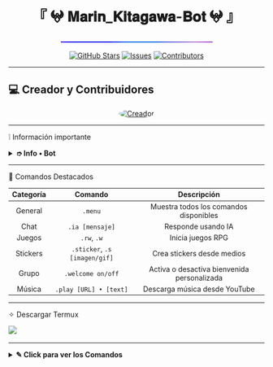 <h1 align="center">『 𖤍 𝐌𝐚𝐫𝐢𝐧_𝐊𝐢𝐭𝐚𝐠𝐚𝐰𝐚-𝐁𝐨𝐭 𖤍 』</h1>  
<p align="center">  
<img src="https://github.com/BrayanOFC/Lines-Neon-MB/raw/main/assets/logo-neon.gif" alt="logo" />  
</p>  

<p align="center">  
<a href="https://github.com/Yasu-jc/Marin_Kitagawa-Bot"><img src="https://img.shields.io/github/stars/Yasu-jc/Marin_Kitagawa-Bot?style=social" alt="GitHub Stars"></a>  
<a href="https://github.com/Yasu-jc/Marin_Kitagawa-Bot/issues"><img src="https://img.shields.io/github/issues/Yasu-jc/Marin_Kitagawa-Bot" alt="Issues"></a>  
<a href="https://github.com/Yasu-jc/Marin_Kitagawa-Bot/graphs/contributors"><img src="https://img.shields.io/github/contributors/Yasu-jc/Marin_Kitagawa-Bot" alt="Contributors"></a>  
</p>  

---

## 💻 Creador y Contribuidores

<p align="center">
  <a href="https://github.com/Yasu-jc" target="_blank">
    <img src="https://github.com/Yasu-jc.png?size=50" alt="Creador" height="50px" width="50px" title="Creador: Yasu-jc" style="border-radius: 50%;">
  </a>
  </p>

---

❕ Información importante

<details>  
 <summary><b> ➮ Info • Bot</b></summary>  
 Este proyecto no está afiliado de ninguna manera con WhatsApp.

WhatsApp LLC es marca registrada.

Este bot es un desarrollo independiente sin relación oficial con la compañía.
</details>  

---

🚀 Comandos Destacados

Categoría | Comando | Descripción
:---: | :---: | :---:
General | `.menu` | Muestra todos los comandos disponibles
Chat | `.ia [mensaje]` | Responde usando IA
Juegos | `.rw`, `.w` | Inicia juegos RPG
Stickers | `.sticker`, `.s [imagen/gif]` | Crea stickers desde medios
Grupo | `.welcome on/off` | Activa o desactiva bienvenida personalizada
Música | `.play [URL] • [text]` | Descarga música desde YouTube

---

✧ Descargar Termux

<a href="https://www.mediafire.com/file/llugt4zgj7g3n3u/com.termux_1020.apk/file"><img src="https://qu.ax/finc.jpg" height="125px"/></a>


---

<details>  
 <summary><b> ✎ Click para ver los Comandos </b></summary>  

❀ Instalación manual por termux

> Nota: Copie y pegue los comandos en termux uno por uno.

```bash
termux-setup-storage
apt update && apt upgrade && pkg install -y git nodejs ffmpeg imagemagick yarn
git clone [https://github.com/Yasu-jc/Marin_Kitagawa-Bot](https://github.com/Yasu-jc/Marin_Kitagawa-Bot) && cd Marin_Kitagawa-Bot
yarn install && npm install
npm start
